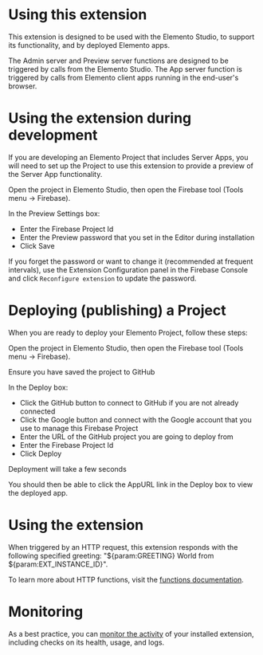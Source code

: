 # Using this extension

This extension is designed to be used with the Elemento Studio, to support its functionality, and by deployed Elemento apps.

The Admin server and Preview server functions are designed to be triggered by calls from the Elemento Studio.
The App server function is triggered by calls from Elemento client apps running in the end-user's browser.


# Using the extension during development

If you are developing an Elemento Project that includes Server Apps, 
you will need to set up the Project to use this extension to provide a preview of the Server App functionality.

Open the project in Elemento Studio, then open the Firebase tool (Tools menu -> Firebase).

In the Preview Settings box:
- Enter the Firebase Project Id
- Enter the Preview password that you set in the Editor during installation
- Click Save

If you forget the password or want to change it (recommended at frequent intervals), 
use the Extension Configuration panel in the Firebase Console and click `Reconfigure extension` to update the password.

# Deploying (publishing) a Project

When you are ready to deploy your Elemento Project, follow these steps:

Open the project in Elemento Studio, then open the Firebase tool (Tools menu -> Firebase).

Ensure you have saved the project to GitHub

In the Deploy box:
- Click the GitHub button to connect to GitHub if you are not already connected
- Click the Google button and connect with the Google account that you use to manage this Firebase Project
- Enter the URL of the GitHub project you are going to deploy from
- Enter the Firebase Project Id
- Click Deploy

Deployment will take a few seconds

You should then be able to click the AppURL link in the Deploy box to view the deployed app.



# Using the extension

When triggered by an HTTP request, this extension responds with the following specified greeting: "${param:GREETING} World from ${param:EXT_INSTANCE_ID}".

To learn more about HTTP functions, visit the [functions documentation](https://firebase.google.com/docs/functions/http-events).

# Monitoring

As a best practice, you can [monitor the activity](https://firebase.google.com/docs/extensions/manage-installed-extensions#monitor) of your installed extension, including checks on its health, usage, and logs.
